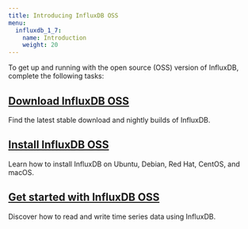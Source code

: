 ```yaml
---
title: Introducing InfluxDB OSS
menu:
  influxdb_1_7:
    name: Introduction
    weight: 20
---
```


To get up and running with the open source (OSS) version of InfluxDB, complete the following tasks:

## [Download InfluxDB OSS](https://portal.influxdata.com/downloads)

Find the latest stable download and nightly builds of InfluxDB.

## [Install InfluxDB OSS](/influxdb/v1.7/introduction/installation/)

Learn how to install InfluxDB on Ubuntu, Debian, Red Hat, CentOS, and macOS.

## [Get started with InfluxDB OSS](/influxdb/v1.7/introduction/getting-started/)

Discover how to read and write time series data using InfluxDB.
